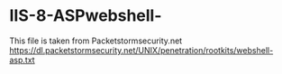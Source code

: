 # IIS-8-ASPwebshell-

This file is taken from Packetstormsecurity.net
https://dl.packetstormsecurity.net/UNIX/penetration/rootkits/webshell-asp.txt
